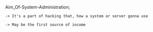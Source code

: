 
Aim_Of-System-Administration;
    
    -> It's a part of hacking that, how a system or server gonna use

    -> May be the first source of income




